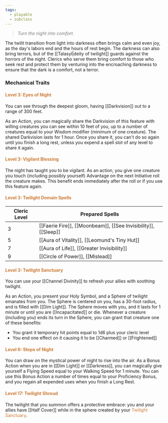 ```yaml
---
tags:
  - playable
  - subclass
---
```

> *<span style="color:rgb(125, 125, 125)">Turn the night into comfort.</span>*

The twilit transition from light into darkness often brings calm and even joy, as the day's labors end and the hours of rest begin. The darkness can also bring terrors, but of the [[Talasyl|deity of twilight]] guards against the horrors of the night. Clerics who serve them bring comfort to those who seek rest and protect them by venturing into the encroaching darkness to ensure that the dark is a comfort, not a terror. 

### Mechanical Traits

#### <span style="color:rgb(203, 123, 55)">Level 3: Eyes of Night</span>
You can see through the deepest gloom, having [[Darkvision]] out to a range of 300 feet.

As an Action, you can magically share the Darkvision of this feature with willing creatures you can see within 10 feet of you, up to a number of creatures equal to your Wisdom modifier (minimum of one creature). The shared Darkvision lasts for 1 hour. Once you share it, you can't do so again until you finish a long rest, unless you expend a spell slot of any level to share it again.
#### <span style="color:rgb(203, 123, 55)">Level 3: Vigilant Blessing</span>
The night has taught you to be vigilant. As an action, you give one creature you touch (including possibly yourself) Advantage on the next Initiative roll the creature makes. This benefit ends immediately after the roll or if you use this feature again.
#### <span style="color:rgb(203, 123, 55)">Level 3: Twilight Domain Spells</span>

| Cleric Level | Prepared Spells                                                |
| ------------ | -------------------------------------------------------------- |
| 3            | [[Faerie Fire]], [[Moonbeam]], [[See Invisibility]], [[Sleep]] |
| 5            | [[Aura of Vitality]], [[Leomund's Tiny Hut]]                   |
| 7            | [[Aura of Life]], [[Greater Invisibility]]                     |
| 9            | [[Circle of Power]], [[Mislead]]                               |


#### <span style="color:rgb(203, 123, 55)">Level 3: Twilight Sanctuary</span> 
You can use your [[Channel Divinity]] to refresh your allies with soothing twilight.

As an Action, you present your Holy Symbol, and a Sphere of twilight emanates from you. The Sphere is centered on you, has a 30-foot radius, and is filled with [[Dim Light]]. The Sphere moves with you, and it lasts for 1 minute or until you are [[Incapacitated]] or die. Whenever a creature (including you) ends its turn in the Sphere, you can grant that creature one of these benefits:

- You grant it temporary hit points equal to 1d6 plus your cleric level
- You end one effect on it causing it to be [[Charmed]] or [[Frightened]]

#### <span style="color:rgb(203, 123, 55)">Level 6: Steps of Night</span>
You can draw on the mystical power of night to rise into the air. As a Bonus Action when you are in [[Dim Light]] or [[Darkness]], you can magically give yourself a Flying Speed equal to your Walking Speed for 1 minute. You can use this Bonus Action a number of times equal to your Proficiency Bonus, and you regain all expended uses when you finish a Long Rest.

#### <span style="color:rgb(203, 123, 55)">Level 17: Twilight Shroud</span>
The twilight that you summon offers a protective embrace: you and your allies have [[Half Cover]] while in the sphere created by your <span style="color:rgb(203, 123, 55)">Twilight Sanctuary</span>.